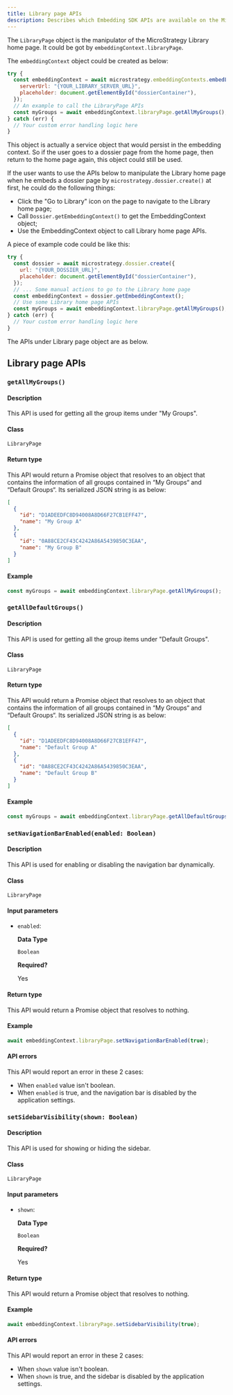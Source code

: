 ```yaml
---
title: Library page APIs
description: Describes which Embedding SDK APIs are available on the MicroStrategy Library home page.
---
```


The `LibraryPage` object is the manipulator of the MicroStrategy Library home page. It could be got by `embeddingContext.libraryPage`.

The `embeddingContext` object could be created as below:

```js
try {
  const embeddingContext = await microstrategy.embeddingContexts.embedLibraryPage({
    serverUrl: "{YOUR_LIBRARY_SERVER_URL}",
    placeholder: document.getElementById("dossierContainer"),
  });
  // An example to call the LibraryPage APIs
  const myGroups = await embeddingContext.libraryPage.getAllMyGroups();
} catch (err) {
  // Your custom error handling logic here
}
```

This object is actually a service object that would persist in the embedding context. So if the user goes to a dossier page from the home page, then return to the home page again, this object could still be used.

If the user wants to use the APIs below to manipulate the Library home page when he embeds a dossier page by `microstrategy.dossier.create()` at first, he could do the following things:

- Click the "Go to Library" icon on the page to navigate to the Library home page;
- Call `Dossier.getEmbeddingContext()` to get the EmbeddingContext object;
- Use the EmbeddingContext object to call Library home page APIs.

A piece of example code could be like this:

```js
try {
  const dossier = await microstrategy.dossier.create({
    url: "{YOUR_DOSSIER_URL}",
    placeholder: document.getElementById("dossierContainer"),
  });
  // ... Some manual actions to go to the Library home page
  const embeddingContext = dossier.getEmbeddingContext();
  // Use some Library home page APIs
  const myGroups = await embeddingContext.libraryPage.getAllMyGroups();
} catch (err) {
  // Your custom error handling logic here
}
```

The APIs under Library page object are as below.

## Library page APIs

### `getAllMyGroups()`

#### Description

This API is used for getting all the group items under "My Groups".

#### Class

`LibraryPage`

#### Return type

This API would return a Promise object that resolves to an object that contains the information of all groups contained in “My Groups“ and “Default Groups“. Its serialized JSON string is as below:

```json
[
  {
    "id": "D1ADEEDFC8D94008A8D66F27CB1EFF47",
    "name": "My Group A"
  },
  {
    "id": "0A88CE2CF43C4242A86A5439850C3EAA",
    "name": "My Group B"
  }
]
```

#### Example

```js
const myGroups = await embeddingContext.libraryPage.getAllMyGroups();
```

### `getAllDefaultGroups()`

#### Description

This API is used for getting all the group items under "Default Groups".

#### Class

`LibraryPage`

#### Return type

This API would return a Promise object that resolves to an object that contains the information of all groups contained in “My Groups“ and “Default Groups“. Its serialized JSON string is as below:

```json
[
  {
    "id": "D1ADEEDFC8D94008A8D66F27CB1EFF47",
    "name": "Default Group A"
  },
  {
    "id": "0A88CE2CF43C4242A86A5439850C3EAA",
    "name": "Default Group B"
  }
]
```

#### Example

```js
const myGroups = await embeddingContext.libraryPage.getAllDefaultGroups();
```

### `setNavigationBarEnabled(enabled: Boolean)`

#### Description

This API is used for enabling or disabling the navigation bar dynamically.

#### Class

`LibraryPage`

#### Input parameters

- `enabled`:

  **Data Type**

  `Boolean`

  **Required?**

  Yes

#### Return type

This API would return a Promise object that resolves to nothing.

#### Example

```js
await embeddingContext.libraryPage.setNavigationBarEnabled(true);
```

#### API errors

This API would report an error in these 2 cases:

- When `enabled` value isn't boolean.
- When `enabled` is true, and the navigation bar is disabled by the application settings.

### `setSidebarVisibility(shown: Boolean)`

#### Description

This API is used for showing or hiding the sidebar.

#### Class

`LibraryPage`

#### Input parameters

- `shown`:

  **Data Type**

  `Boolean`

  **Required?**

  Yes

#### Return type

This API would return a Promise object that resolves to nothing.

#### Example

```js
await embeddingContext.libraryPage.setSidebarVisibility(true);
```

#### API errors

This API would report an error in these 2 cases:

- When `shown` value isn't boolean.
- When `shown` is true, and the sidebar is disabled by the application settings.
